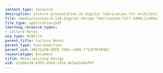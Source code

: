 ```yaml
---
content_type: resource
description: Lecture presentation on digital fabrication for architects.
file: /media/courses/4-510-digital-design-fabrication-fall-2008/1cddee3de925eda9c91a8c5a2ea8afbf_lec1a.pdf
file_type: application/pdf
learning_resource_types:
- Lecture Notes
ocw_type: OCWFile
parent_title: Lecture Notes
parent_type: CourseSection
parent_uid: 40615e59-88b5-296a-c408-7713576f0db1
resourcetype: Document
title: Materializing Design
uid: 1cddee3d-e925-eda9-c91a-8c5a2ea8afbf
---
```

